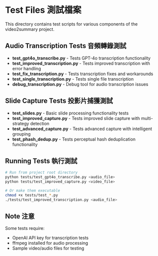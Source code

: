 # Test Files 測試檔案

This directory contains test scripts for various components of the video2summary project.

## Audio Transcription Tests 音頻轉錄測試

- **test_gpt4o_transcribe.py** - Tests GPT-4o transcription functionality
- **test_improved_transcription.py** - Tests improved transcription with error handling
- **test_fix_transcription.py** - Tests transcription fixes and workarounds
- **test_single_transcription.py** - Tests single file transcription
- **debug_transcription.py** - Debug tool for audio transcription issues

## Slide Capture Tests 投影片捕獲測試

- **test_slides.py** - Basic slide processing functionality tests
- **test_improved_capture.py** - Tests improved slide capture with multi-strategy detection
- **test_advanced_capture.py** - Tests advanced capture with intelligent grouping
- **test_phash_dedup.py** - Tests perceptual hash deduplication functionality

## Running Tests 執行測試

```bash
# Run from project root directory
python tests/test_gpt4o_transcribe.py <audio_file>
python tests/test_improved_capture.py <video_file>

# Or make them executable
chmod +x tests/test_*.py
./tests/test_improved_transcription.py <audio_file>
```

## Note 注意

Some tests require:
- OpenAI API key for transcription tests
- ffmpeg installed for audio processing
- Sample video/audio files for testing